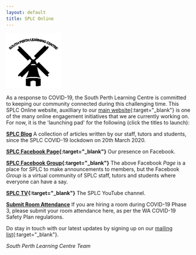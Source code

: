 ```yaml
---
layout: default
title: SPLC Online
---
```

![SPLC logo](/img/splc.png)

As a response to COVID-19, the South Perth Learning Centre is committed to keeping our community connected during this challenging time. This SPLC Online website, auxilliary to our [main website](http://splc.org.au){:target="_blank"} is one of the many online engagement initiatives that we are currently working on. For now, it is the 'launching pad' for the following (click the titles to launch):

**[SPLC Blog](/blog)** A collection of articles written by our staff, tutors and students, since the SPLC COVID-19 lockdown on 20th March 2020.

**[SPLC Facebook Page](http://facebook.com/splcinc){:target="_blank"}** Our presence on Facebook.

**[SPLC Facebook Group](https://www.facebook.com/groups/361671848071824/){:target="_blank"}** The above Facebook *Page* is a place for SPLC to make announcements to members, but the Facebook *Group* is a virtual community of SPLC staff, tutors and students where everyone can have a say.

**[SPLC TV](https://www.youtube.com/channel/UCqZuGsnJ8e1OG6SCYH82mdQ){:target="_blank"}** The SPLC YouTube channel.

**[Submit Room Attendance](https://docs.google.com/forms/d/e/1FAIpQLSfLAm9ULOgEg5YfNNzFvz7-IfOSWHGJH2Vix6PUI1gcTJbSrA/viewform?usp=sf_link)** If you are hiring a room during COVID-19 Phase 3, please submit your room attendance here, as per the WA COVID-19 Safety Plan regulations.

Do stay in touch with our latest updates by signing up on our [mailing list](http://eepurl.com/gxbfk9){:target="_blank"}.

*South Perth Learning Centre Team*
